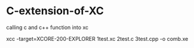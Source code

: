 # C-extension-of-XC
calling c and c++ function into xc

xcc -target=XCORE-200-EXPLORER 1test.xc 2test.c 3test.cpp  -o comb.xe
